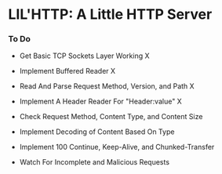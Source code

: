 # LIL'HTTP: A Little HTTP Server #

### To Do ###

* Get Basic TCP Sockets Layer Working X
- Implement Buffered Reader X
+ Read And Parse Request Method, Version, and Path X
- Implement A Header Reader For "Header:value" X
+ Check Request Method, Content Type, and Content Size
- Implement Decoding of Content Based On Type
+ Implement 100 Continue, Keep-Alive, and Chunked-Transfer
- Watch For Incomplete and Malicious Requests
